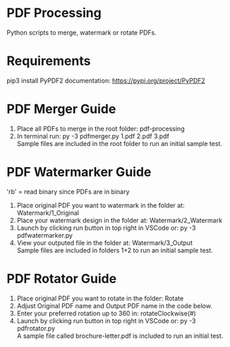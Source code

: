 # PDF Processing
Python scripts to merge, watermark or rotate PDFs.

# Requirements
pip3 install PyPDF2
documentation: https://pypi.org/project/PyPDF2

# PDF Merger Guide
1. Place all PDFs to merge in the root folder: pdf-processing<br>
2. In terminal run: py -3 pdfmerger.py 1.pdf 2.pdf 3.pdf<br>
Sample files are included in the root folder to run an initial sample test.<br>

# PDF Watermarker Guide
'rb' = read binary since PDFs are in binary<br>
1. Place original PDF you want to watermark in the folder at: Watermark/1_Original<br>
2. Place your watermark design in the folder at: Watermark/2_Watermark<br>
3. Launch by clicking run button in top right in VSCode or: py -3 pdfwatermarker.py<br>
4. View your outputed file in the folder at: Watermark/3_Output<br>
Sample files are included in folders 1+2 to run an initial sample test.<br>

# PDF Rotator Guide
1. Place original PDF you want to rotate in the folder: Rotate<br>
2. Adjust Original PDF name and Output PDF name in the code below.<br>
3. Enter your preferred rotation up to 360 in: rotateClockwise(#)<br>
4. Launch by clicking run button in top right in VSCode or: py -3 pdfrotator.py<br>
A sample file called brochure-letter.pdf is included to run an initial test.<br>
